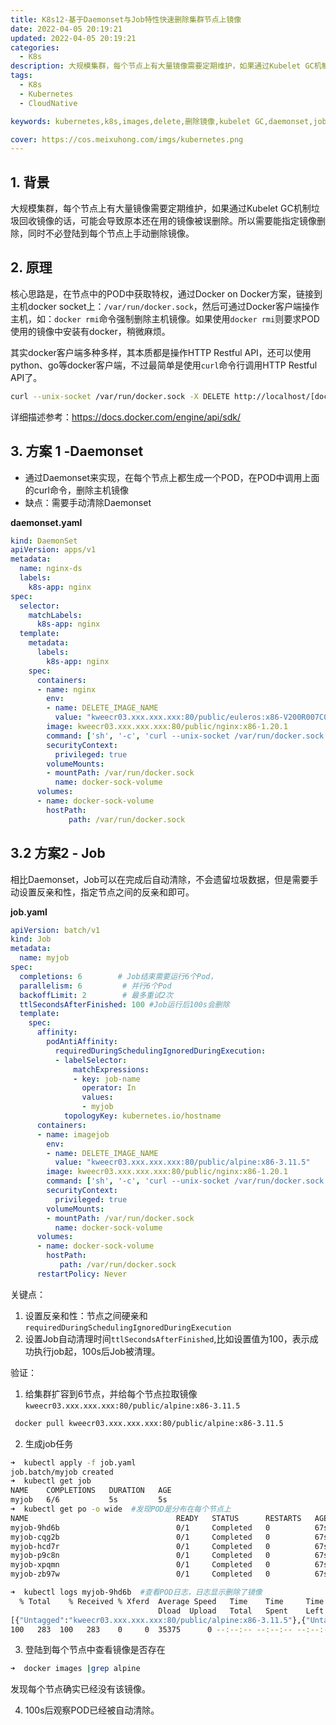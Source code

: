 ```yaml
---
title: K8s12-基于Daemonset与Job特性快速删除集群节点上镜像
date: 2022-04-05 20:19:21
updated: 2022-04-05 20:19:21
categories: 
  - K8s
description: 大规模集群，每个节点上有大量镜像需要定期维护，如果通过Kubelet GC机制垃圾回收镜像的话，可能会导致原本还在用的镜像被误删除。所以需要能指定镜像删除，同时不必登陆到每个节点上手动删除镜像。
tags: 
  - K8s
  - Kubernetes
  - CloudNative

keywords: kubernetes,k8s,images,delete,删除镜像,kubelet GC,daemonset,job

cover: https://cos.meixuhong.com/imgs/kubernetes.png
---
```


## 1. 背景

大规模集群，每个节点上有大量镜像需要定期维护，如果通过Kubelet GC机制垃圾回收镜像的话，可能会导致原本还在用的镜像被误删除。所以需要能指定镜像删除，同时不必登陆到每个节点上手动删除镜像。

## 2. 原理

核心思路是，在节点中的POD中获取特权，通过Docker on Docker方案，链接到主机docker socket上：`/var/run/docker.sock`，然后可通过Docker客户端操作主机，如：`docker rmi`命令强制删除主机镜像。如果使用`docker rmi`则要求POD使用的镜像中安装有docker，稍微麻烦。

其实docker客户端多种多样，其本质都是操作HTTP Restful API，还可以使用python、go等docker客户端，不过最简单是使用`curl`命令行调用HTTP Restful API了。

```bash
curl --unix-socket /var/run/docker.sock -X DELETE http://localhost/[docker Version]/images/[imageID]
```

详细描述参考：https://docs.docker.com/engine/api/sdk/

## 3. 方案 1 -Daemonset

- 通过Daemonset来实现，在每个节点上都生成一个POD，在POD中调用上面的curl命令，删除主机镜像
- 缺点：需要手动清除Daemonset

**daemonset.yaml**

```yaml
kind: DaemonSet
apiVersion: apps/v1
metadata:
  name: nginx-ds
  labels:
    k8s-app: nginx
spec:
  selector:
    matchLabels:
      k8s-app: nginx
  template:
    metadata:
      labels:
        k8s-app: nginx
    spec:
      containers:
      - name: nginx
        env:
        - name: DELETE_IMAGE_NAME
          value: "kweecr03.xxx.xxx.xxx:80/public/euleros:x86-V200R007C00SPC521B060"
        image: kweecr03.xxx.xxx.xxx:80/public/nginx:x86-1.20.1
        command: ['sh', '-c', 'curl --unix-socket /var/run/docker.sock -X DELETE http://localhost/v1.39/images/$(DELETE_IMAGE_NAME)?force=true']
        securityContext:
          privileged: true
        volumeMounts:
        - mountPath: /var/run/docker.sock
          name: docker-sock-volume
      volumes:
      - name: docker-sock-volume
        hostPath:
             path: /var/run/docker.sock
```

## 3.2 方案2 - Job

相比Daemonset，Job可以在完成后自动清除，不会遗留垃圾数据，但是需要手动设置反亲和性，指定节点之间的反亲和即可。

**job.yaml**

```yaml
apiVersion: batch/v1
kind: Job
metadata:
  name: myjob
spec:
  completions: 6        # Job结束需要运行6个Pod，
  parallelism: 6         # 并行6个Pod
  backoffLimit: 2        # 最多重试2次
  ttlSecondsAfterFinished: 100 #Job运行后100s会删除
  template:
    spec:
      affinity:
        podAntiAffinity:
          requiredDuringSchedulingIgnoredDuringExecution:
          - labelSelector:
              matchExpressions:
              - key: job-name
                operator: In
                values:
                - myjob
            topologyKey: kubernetes.io/hostname
      containers:
      - name: imagejob
        env:
        - name: DELETE_IMAGE_NAME
          value: "kweecr03.xxx.xxx.xxx:80/public/alpine:x86-3.11.5"
        image: kweecr03.xxx.xxx.xxx:80/public/nginx:x86-1.20.1
        command: ['sh', '-c', 'curl --unix-socket /var/run/docker.sock -X DELETE http://localhost/v1.39/images/$(DELETE_IMAGE_NAME)?force=true']
        securityContext:
          privileged: true
        volumeMounts:
        - mountPath: /var/run/docker.sock
          name: docker-sock-volume
      volumes:
      - name: docker-sock-volume
        hostPath:
           path: /var/run/docker.sock
      restartPolicy: Never
```

关键点：

1. 设置反亲和性：节点之间硬亲和`requiredDuringSchedulingIgnoredDuringExecution`
2. 设置Job自动清理时间`ttlSecondsAfterFinished`,比如设置值为100，表示成功执行job起，100s后Job被清理。

验证：

1. 给集群扩容到6节点，并给每个节点拉取镜像`kweecr03.xxx.xxx.xxx:80/public/alpine:x86-3.11.5`

```bash
 docker pull kweecr03.xxx.xxx.xxx:80/public/alpine:x86-3.11.5
```

2. 生成job任务

```bash
➜  kubectl apply -f job.yaml
job.batch/myjob created
➜  kubectl get job
NAME    COMPLETIONS   DURATION   AGE
myjob   6/6           5s         5s
➜  kubectl get po -o wide  #发现POD是分布在每个节点上
NAME                                 READY   STATUS      RESTARTS   AGE    IP            NODE             NOMINATED NODE   READINESS GATES
myjob-9hd6b                          0/1     Completed   0          67s    12.11.0.117   10.247.154.161   <none>           <none>
myjob-cqg2b                          0/1     Completed   0          67s    12.11.0.109   10.247.154.144   <none>           <none>
myjob-hcd7r                          0/1     Completed   0          67s    12.11.0.139   10.247.154.180   <none>           <none>
myjob-p9c8n                          0/1     Completed   0          67s    12.11.0.93    10.247.154.122   <none>           <none>
myjob-xpqmn                          0/1     Completed   0          67s    12.11.0.63    10.247.154.39    <none>           <none>
myjob-zb97w                          0/1     Completed   0          67s    12.11.0.76    10.247.154.19    <none>           <none>

➜  kubectl logs myjob-9hd6b  #查看POD日志，日志显示删除了镜像
  % Total    % Received % Xferd  Average Speed   Time    Time     Time  Current
                                 Dload  Upload   Total   Spent    Left  Speed
[{"Untagged":"kweecr03.xxx.xxx.xxx:80/public/alpine:x86-3.11.5"},{"Untagged":"kweecr03.xxx.xxx.xxx:80/public/alpine@sha256:cb8a924afdf0229ef7515d9e5b3024e23b3eb03ddbba287f4a19c6ac90b8d221"},{"Deleted":"sha256:a187dde48cd289ac374ad8539930628314bc581a481cdb41409c9289419ddb72"}]
100   283  100   283    0     0  35375      0 --:--:-- --:--:-- --:--:-- 35375

```

3. 登陆到每个节点中查看镜像是否存在

```bash
➜  docker images |grep alpine
```

发现每个节点确实已经没有该镜像。

4. 100s后观察POD已经被自动清除。
